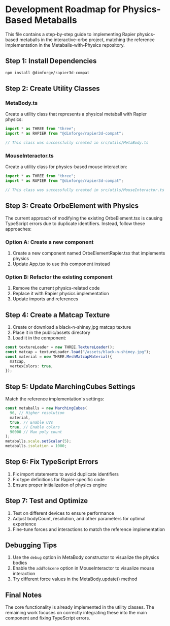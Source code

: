 # Development Roadmap for Physics-Based Metaballs

This file contains a step-by-step guide to implementing Rapier physics-based metaballs in the interactive-orbe project, matching the reference implementation in the Metaballs-with-Physics repository.

## Step 1: Install Dependencies

```bash
npm install @dimforge/rapier3d-compat
```

## Step 2: Create Utility Classes

### MetaBody.ts

Create a utility class that represents a physical metaball with Rapier physics:

```typescript
import * as THREE from "three";
import * as RAPIER from "@dimforge/rapier3d-compat";

// This class was successfully created in src/utils/MetaBody.ts
```

### MouseInteractor.ts

Create a utility class for physics-based mouse interaction:

```typescript
import * as THREE from "three";
import * as RAPIER from "@dimforge/rapier3d-compat";

// This class was successfully created in src/utils/MouseInteractor.ts
```

## Step 3: Create OrbeElement with Physics

The current approach of modifying the existing OrbeElement.tsx is causing TypeScript errors due to duplicate identifiers. Instead, follow these approaches:

### Option A: Create a new component

1. Create a new component named OrbeElementRapier.tsx that implements physics
2. Update App.tsx to use this component instead

### Option B: Refactor the existing component

1. Remove the current physics-related code
2. Replace it with Rapier physics implementation
3. Update imports and references

## Step 4: Create a Matcap Texture

1. Create or download a black-n-shiney.jpg matcap texture
2. Place it in the public/assets directory
3. Load it in the component:

```typescript
const textureLoader = new THREE.TextureLoader();
const matcap = textureLoader.load("/assets/black-n-shiney.jpg");
const material = new THREE.MeshMatcapMaterial({
  matcap,
  vertexColors: true,
});
```

## Step 5: Update MarchingCubes Settings

Match the reference implementation's settings:

```typescript
const metaballs = new MarchingCubes(
  96, // Higher resolution
  material,
  true, // Enable UVs
  true, // Enable colors
  90000 // Max poly count
);
metaballs.scale.setScalar(5);
metaballs.isolation = 1000;
```

## Step 6: Fix TypeScript Errors

1. Fix import statements to avoid duplicate identifiers
2. Fix type definitions for Rapier-specific code
3. Ensure proper initialization of physics engine

## Step 7: Test and Optimize

1. Test on different devices to ensure performance
2. Adjust bodyCount, resolution, and other parameters for optimal experience
3. Fine-tune forces and interactions to match the reference implementation

## Debugging Tips

1. Use the `debug` option in MetaBody constructor to visualize the physics bodies
2. Enable the `addToScene` option in MouseInteractor to visualize mouse interaction
3. Try different force values in the MetaBody.update() method

## Final Notes

The core functionality is already implemented in the utility classes. The remaining work focuses on correctly integrating these into the main component and fixing TypeScript errors.
